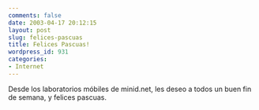 ```yaml
---
comments: false
date: 2003-04-17 20:12:15
layout: post
slug: felices-pascuas
title: Felices Pascuas!
wordpress_id: 931
categories:
- Internet
---
```


Desde los laboratorios móbiles de minid.net, les deseo a todos un buen fin de semana, y felices pascuas.




 
